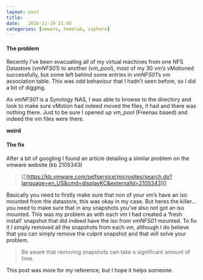 ```yaml
---
layout: post
title:  
date:   2016-11-29 21:45
categories: [vmware, homelab, vsphere]
---
```

#### The problem
Recently I’ve been evacuating all of my virtual machines from one NFS Datastore (*vmNFS01*) to another (*vm_pool*), most of my 30 vm’s vMotioned successfully, but some left behind some entries in *vmNFS01*’s vm association table. This was odd behaviour that I hadn’t seen before, so I did a bit of digging.

As *vmNFS01* is a Synology NAS, I was able to browse to the directory and look to make sure vMotion had indeed moved the files, it had and there was nothing there. Just to be sure I opened up *vm_pool* (Freenas based) and indeed the vm files were there.

**weird**

#### The fix
After a bit of googling I found an article detailing a similar problem on the vmware website (kb 2105343)
> [\[]https://kb.vmware.com/selfservice/microsites/search.do?language=en_US&cmd=displayKC&externalId=2105343]()

Basically you need to firstly make sure that non of your vm’s have an iso mounted from the datastore, this was okay in my case. But heres the killer… you need to make sure that in any snapshots you’ve also not got an iso mounted. This was my problem as with each vm I had created a ‘fresh install’ snapshot that did indeed have the iso from *vmNFS01* mounted. To fix it I simply removed all the snapshots from each vm, although I do believe that you can simply remove the culprit snapshot and that will solve your problem.
> Be aware that removing snapshots can take a significant amount of time.

This post was more for my reference, but I hope it helps someone.

